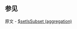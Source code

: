 ## 参见

原文 - [$setIsSubset (aggregation)]( https://docs.mongodb.com/manual/reference/operator/aggregation/setIsSubset/ )

